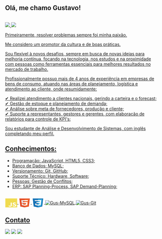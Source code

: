 <h2>Olá, me chamo Gustavo!</h2>
<br>
<div>
    <a href="https://github.com/gustavohferreira">
    <img width="400" src="https://github-readme-stats.vercel.app/api?username=gustavohferreira&show_icons=true&theme=dark&include_all_commits=true&count_private=true">
    <img width="400" src="https://github-readme-stats.vercel.app/api/top-langs/?username=gustavohferreira&layout=compact&langs_count=7&theme=dark"/>
</div>

Primeiramente, resolver problemas sempre foi minha paixão.

Me considero um promotor da cultura e de boas práticas. 

Sou flexível à novos desafios, sempre em busca de novas ideias para melhoria contínua, focando na tecnologia, nos estudos e na proximidade com pessoas como ferramentas essenciais para melhores resultados no mercado de trabalho.

Profissionalmente possuo mais de 4 anos de experiência em empresas de bens de consumo, atuando nas áreas de planejamento, logística e atendimento ao cliente, onde resumidamente:

✔ Realizei atendimento a clientes nacionais, gerindo a carteira e o forecast;<br>
✔ Gestão de estoque e planejamento de demanda;<br>
✔ Análise sobre meta de fornecedores, produção e cliente;<br>
✔ Suporte a representantes, gestores e gerentes, com elaboração de relatórios para controle de KPI's;<br>

Sou estudante de Análise e Desenvolvimento de Sistemas, com inglês completando meu perfil.


    
<h2>Conhecimentos:</h2>

- Programação: JavaScript, HTML5, CSS3;
- Banco de Dados: MySQL;
- Versionamento: Git, GitHub;
- Suporte Técnico: Hardware, Software;
- Pessoas: Gestão de Conflitos;
- ERP: SAP Planning-Process, SAP Demand-Planning;
    
<div style="display: inline_block"><br>
    <img align="center" alt="Gus-Js" height="30" width="40" src="https://raw.githubusercontent.com/devicons/devicon/master/icons/javascript/javascript-plain.svg">
    <img align="center" alt="Gus-HTML" height="30" width="40" src="https://raw.githubusercontent.com/devicons/devicon/master/icons/html5/html5-original.svg">
    <img align="center" alt="Gus-CSS" height="30" width="40" src="https://raw.githubusercontent.com/devicons/devicon/master/icons/css3/css3-original.svg">
    <img align="center" alt="Gus-MySQL" height="30" width="40" src="https://cdn.jsdelivr.net/gh/devicons/devicon/icons/mysql/mysql-original.svg">
    <img align="center" alt="Gus-Git" height="30" width="40" src="https://cdn.jsdelivr.net/gh/devicons/devicon/icons/git/git-original.svg">
</div>
    
 <h2>Contato</h2>
   <div>
    <a href = "mailto:ferreirahgustavo@outlook.com?subject=Olá%20Gustavo!"><img src="https://img.shields.io/badge/Microsoft_Outlook-0078D4?style=for-the-badge&logo=microsoft-outlook&logoColor=white" target="_blank"></a>
    <a href = "https://api.whatsapp.com/send?phone=5515991525446&amp;text=Olá%20Gustavo,%20tudo%20bem?%20"><img src="https://img.shields.io/badge/WhatsApp-25D366?style=for-the-badge&logo=whatsapp&logoColor=white" target="_blank"></a>    
    <a href="https://www.linkedin.com/in/gustavohferreira/" target="_blank"><img src="https://img.shields.io/badge/-LinkedIn-%230077B5?style=for-the-badge&logo=linkedin&logoColor=white" target="_blank"></a>
</div>
    



